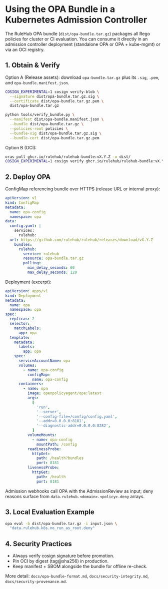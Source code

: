 # Using the OPA Bundle in a Kubernetes Admission Controller

The RuleHub OPA bundle (`dist/opa-bundle.tar.gz`) packages all Rego policies for cluster or CI evaluation. You can consume it directly in an admission controller deployment (standalone OPA or OPA + kube-mgmt) or via an OCI registry.

## 1. Obtain & Verify

Option A (Release assets): download `opa-bundle.tar.gz` plus its `.sig`, `.pem`, and `opa-bundle.manifest.json`.

```bash
COSIGN_EXPERIMENTAL=1 cosign verify-blob \
  --signature dist/opa-bundle.tar.gz.sig \
  --certificate dist/opa-bundle.tar.gz.pem \
  dist/opa-bundle.tar.gz

python tools/verify_bundle.py \
  --manifest dist/opa-bundle.manifest.json \
  --bundle dist/opa-bundle.tar.gz \
  --policies-root policies \
  --bundle-sig dist/opa-bundle.tar.gz.sig \
  --bundle-cert dist/opa-bundle.tar.gz.pem
```

Option B (OCI):

```bash
oras pull ghcr.io/rulehub/rulehub-bundle:vX.Y.Z -o dist/
COSIGN_EXPERIMENTAL=1 cosign verify ghcr.io/rulehub/rulehub-bundle:vX.Y.Z
```

## 2. Deploy OPA

ConfigMap referencing bundle over HTTPS (release URL or internal proxy):

```yaml
apiVersion: v1
kind: ConfigMap
metadata:
  name: opa-config
  namespace: opa
data:
  config.yaml: |
    services:
      rulehub:
  url: https://github.com/rulehub/rulehub/releases/download/vX.Y.Z
    bundles:
      rulehub:
        service: rulehub
        resource: opa-bundle.tar.gz
        polling:
          min_delay_seconds: 60
          max_delay_seconds: 120
```

Deployment (excerpt):

```yaml
apiVersion: apps/v1
kind: Deployment
metadata:
  name: opa
  namespace: opa
spec:
  replicas: 2
  selector:
    matchLabels:
      app: opa
  template:
    metadata:
      labels:
        app: opa
    spec:
      serviceAccountName: opa
      volumes:
        - name: opa-config
          configMap:
            name: opa-config
      containers:
        - name: opa
          image: openpolicyagent/opa:latest
          args:
            [
              'run',
              '--server',
              '--config-file=/config/config.yaml',
              '--addr=0.0.0.0:8181',
              '--diagnostic-addr=0.0.0.0:8282',
            ]
          volumeMounts:
            - name: opa-config
              mountPath: /config
          readinessProbe:
            httpGet:
              path: /health?bundles
              port: 8181
          livenessProbe:
            httpGet:
              path: /health
              port: 8181
```

Admission webhooks call OPA with the AdmissionReview as input; deny reasons surface from `data.rulehub.<domain>.<policy>.deny` arrays.

## 3. Local Evaluation Example

```bash
opa eval -b dist/opa-bundle.tar.gz -i input.json \
  "data.rulehub.k8s.no_run_as_root.deny"
```

## 4. Security Practices

- Always verify cosign signature before promotion.
- Pin OCI by digest (tag@sha256) in production.
- Keep manifest + SBOM alongside the bundle for offline re-check.

More detail: `docs/opa-bundle-format.md`, `docs/security-integrity.md`, `docs/security-provenance.md`.
